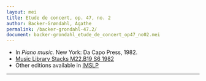 ```yaml
---
layout: mei
title: Etude de concert, op. 47, no. 2
author: Backer-Grøndahl, Agathe
permalink: /backer-grondahl-47.2/
document: backer-grondahl_etude_de_concert_op47_no02.mei
---
```


- In *Piano music.* New York: Da Capo Press, 1982.
- <a href="https://tufts-primo.hosted.exlibrisgroup.com/permalink/f/14dinuo/01TUN_ALMA2185674780003851" target="_blank">Music Library Stacks M22.B19 S6 1982</a>
- Other editions available in <a href="https://ks.imslp.info/files/imglnks/usimg/7/7c/IMSLP194318-PMLP28160-ABG_Op47_2.pdf" target="_blank">IMSLP</a>

---
